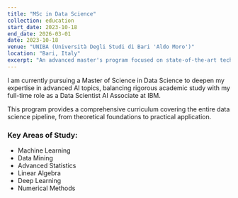 ```yaml
---
title: "MSc in Data Science"
collection: education
start_date: 2023-10-18
end_date: 2026-03-01
date: 2023-10-18
venue: "UNIBA (Università Degli Studi di Bari 'Aldo Moro')"
location: "Bari, Italy"
excerpt: "An advanced master's program focused on state-of-the-art techniques in machine learning and statistical analysis, pursued while working full-time as a Data Scientist at IBM."
---
```


I am currently pursuing a Master of Science in Data Science to deepen my expertise in advanced AI topics, balancing rigorous academic study with my full-time role as a Data Scientist AI Associate at IBM.

This program provides a comprehensive curriculum covering the entire data science pipeline, from theoretical foundations to practical application.

### Key Areas of Study:
* Machine Learning
* Data Mining
* Advanced Statistics
* Linear Algebra
* Deep Learning
* Numerical Methods